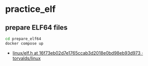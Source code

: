 # practice_elf

## prepare ELF64 files

```sh
cd prepare_elf64
docker compose up
```

- [linux/elf.h at 16f73eb02d7e1765ccab3d2018e0bd98eb93d973 · torvalds/linux](https://github.com/torvalds/linux/blob/16f73eb02d7e1765ccab3d2018e0bd98eb93d973/include/uapi/linux/elf.h)
